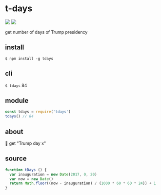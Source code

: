 # t-days
![](https://img.shields.io/npm/v/tdays.svg)
![](https://img.shields.io/npm/dt/tdays.svg)

get number of days of Trump presidency
## install
`$ npm install -g tdays`
## cli
`$ tdays` 84
## module
```javascript
const tdays = require('tdays')
tdays() // 84
```
## about
📆 get "Trump day x"
## source

```js
function tDays () {
  var inauguration = new Date(2017, 0, 20)
  var now = new Date()
  return Math.floor((now - inauguration) / (1000 * 60 * 60 * 24)) + 1
}
```
